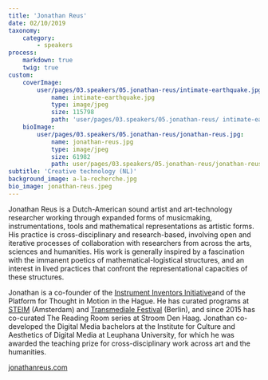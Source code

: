 ```yaml
---
title: 'Jonathan Reus'
date: 02/10/2019
taxonomy:
    category:
        - speakers
process:
    markdown: true
    twig: true
custom:
    coverImage:
        user/pages/03.speakers/05.jonathan-reus/intimate-earthquake.jpg:
            name: intimate-earthquake.jpg
            type: image/jpeg
            size: 115798
            path: 'user/pages/03.speakers/05.jonathan-reus/ intimate-earthquake.jpg'
    bioImage:
        user/pages/03.speakers/05.jonathan-reus/jonathan-reus.jpg:
            name: jonathan-reus.jpg
            type: image/jpeg
            size: 61982
            path: user/pages/03.speakers/05.jonathan-reus/jonathan-reus.jpg
subtitle: 'Creative technology (NL)'
background_image: a-la-recherche.jpg
bio_image: jonathan-reus.jpeg
---
```


Jonathan Reus is a Dutch-American sound artist and art-technology researcher working through expanded forms of musicmaking, instrumentations, tools and mathematical representations as artistic forms. His practice is cross-disciplinary and research-based, involving open and iterative processes of collaboration with researchers from across the arts, sciences and humanities. His work is generally inspired by a fascination with the immanent poetics of mathematical-logistical structures, and an interest in lived practices that confront the representational capacities of these structures.

Jonathan is a co-founder of the [Instrument Inventors Initiative](https://instrumentinventors.org)and of the Platform for Thought in Motion in the Hague. He has curated programs at [STEIM](http://steim.org/) (Amsterdam) and [Transmediale Festival](https://transmediale.de/) (Berlin), and since 2015 has co-curated The Reading Room series at Stroom Den Haag. Jonathan co-developed the Digital Media bachelors at the Institute for Culture and Aesthetics of Digital Media at Leuphana University, for which he was awarded the teaching prize for cross-disciplinary work across art and the humanities. 

[jonathanreus.com](https://jonathanreus.com)
